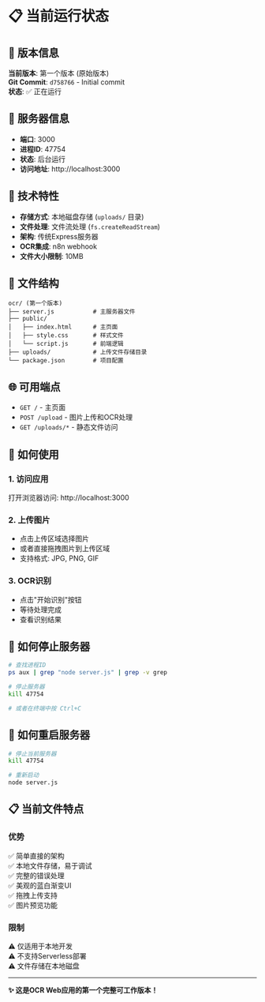 # 📋 当前运行状态

## 🎯 版本信息
**当前版本**: 第一个版本 (原始版本)  
**Git Commit**: `d758766` - Initial commit  
**状态**: ✅ 正在运行  

## 🚀 服务器信息
- **端口**: 3000
- **进程ID**: 47754
- **状态**: 后台运行
- **访问地址**: http://localhost:3000

## 🔧 技术特性
- **存储方式**: 本地磁盘存储 (`uploads/` 目录)
- **文件处理**: 文件流处理 (`fs.createReadStream`)
- **架构**: 传统Express服务器
- **OCR集成**: n8n webhook
- **文件大小限制**: 10MB

## 📂 文件结构
```
ocr/ (第一个版本)
├── server.js           # 主服务器文件
├── public/
│   ├── index.html      # 主页面
│   ├── style.css       # 样式文件
│   └── script.js       # 前端逻辑
├── uploads/            # 上传文件存储目录
└── package.json        # 项目配置
```

## 🌐 可用端点
- `GET /` - 主页面
- `POST /upload` - 图片上传和OCR处理
- `GET /uploads/*` - 静态文件访问

## 🧪 如何使用

### 1. 访问应用
打开浏览器访问: http://localhost:3000

### 2. 上传图片
- 点击上传区域选择图片
- 或者直接拖拽图片到上传区域
- 支持格式: JPG, PNG, GIF

### 3. OCR识别
- 点击"开始识别"按钮
- 等待处理完成
- 查看识别结果

## 🛑 如何停止服务器
```bash
# 查找进程ID
ps aux | grep "node server.js" | grep -v grep

# 停止服务器
kill 47754

# 或者在终端中按 Ctrl+C
```

## 🔄 如何重启服务器
```bash
# 停止当前服务器
kill 47754

# 重新启动
node server.js
```

## 📋 当前文件特点

### 优势
✅ 简单直接的架构  
✅ 本地文件存储，易于调试  
✅ 完整的错误处理  
✅ 美观的蓝白渐变UI  
✅ 拖拽上传支持  
✅ 图片预览功能  

### 限制
⚠️ 仅适用于本地开发  
⚠️ 不支持Serverless部署  
⚠️ 文件存储在本地磁盘  

---

**✨ 这是OCR Web应用的第一个完整可工作版本！** 